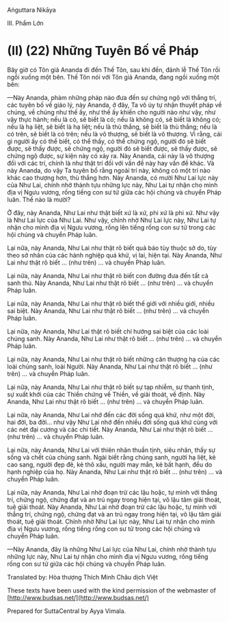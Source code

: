  

Aṅguttara Nikāya

III. Phẩm Lớn

# (II) (22) Những Tuyên Bố về Pháp

Bây giờ có Tôn giả Ananda đi đến Thế Tôn, sau khi đến, đảnh lễ Thế Tôn rồi ngồi xuống một bên. Thế Tôn nói với Tôn giả Ananda, đang ngồi xuống một bên:

—Này Ananda, phàm những pháp nào đưa đến sự chứng ngộ với thắng trí, các tuyên bố về giáo lý, này Ananda, ở đây, Ta vô úy tự nhận thuyết pháp về chúng, về chúng như thế ấy, như thế ấy khiến cho người nào như vậy, như vậy thực hành; nếu là có, sẽ biết là có; nếu là không có, sẽ biết là không có; nếu là hạ liệt, sẽ biết là hạ liệt; nếu là thù thắng, sẽ biết là thù thắng; nếu là có trên, sẽ biết là có trên; nếu là vô thượng, sẽ biết là vô thượng. Vì rằng, cái gì người ấy có thể biết, có thể thấy, có thể chứng ngộ, người đó sẽ biết được, sẽ thấy được, sẽ chứng ngộ, người đó sẽ biết được, sẽ thấy được, sẽ chứng ngộ được, sự kiện này có xảy ra. Này Ananda, cái này là vô thượng đối với các trí, chính là như thật trí đối với vấn đề này hay vấn đề khác. Và này Ananda, do vậy Ta tuyên bố rằng ngoài trí này, không có một trí nào khác cao thượng hơn, thù thắng hơn. Này Ananda, có mười Như Lai lực này của Như Lai, chính nhờ thành tựu những lực này, Như Lai tự nhận cho mình địa vị Ngưu vương, rống tiếng con sư tử giữa các hội chúng và chuyển Pháp luân. Thế nào là mười?

Ở đây, này Ananda, Như Lai như thật biết xứ là xứ, phi xứ là phi xứ. Như vậy là Như Lai lực của Như Lai. Như vậy, chính nhờ Như Lai lực này, Như Lai tự nhận cho mình địa vị Ngưu vương, rống lên tiếng rống con sư tử trong các hội chúng và chuyển Pháp luân.

Lại nữa, này Ananda, Như Lai như thật rõ biết quả báo tùy thuộc sở do, tùy theo sở nhân của các hành nghiệp quá khứ, vị lai, hiện tại. Này Ananda, Như Lai như thật rõ biết … (như trên) … và chuyển Pháp luân.

Lại nữa, này Ananda, Như Lai như thật rõ biết con đường đưa đến tất cả sanh thú. Này Ananda, Như Lai như thật rõ biết … (như trên) … và chuyển Pháp luân.

Lại nữa, này Ananda, Như Lai như thật rõ biết thế giới với nhiều giới, nhiều sai biệt. Này Ananda, Như Lai như thật rõ biết … (như trên) … và chuyển Pháp luân.

Lại nữa, này Ananda, Như Lai thật rõ biết chí hướng sai biệt của các loài chúng sanh. Này Ananda, Như Lai như thật rõ biết … (như trên) … và chuyển Pháp luân.

Lại nữa, này Ananda, Như Lai như thật rõ biết những căn thượng hạ của các loài chúng sanh, loài Người. Này Ananda, Như Lai như thật rõ biết … (như trên) … và chuyển Pháp luân.

Lại nữa, này Ananda, Như Lai như thật rõ biết sự tạp nhiễm, sự thanh tịnh, sự xuất khởi của các Thiền chứng về Thiền, về giải thoát, về định. Này Ananda, Như Lai như thật rõ biết … (như trên) … và chuyển Pháp luân.

Lại nữa, này Ananda, Như Lai nhớ đến các đời sống quá khứ, như một đời, hai đời, ba đời... như vậy Như Lai nhớ đến nhiều đời sống quá khứ cùng với các nét đại cương và các chi tiết. Này Ananda, Như Lai như thật rõ biết … (như trên) … và chuyển Pháp luân.

Lại nữa, này Ananda, Như Lai với thiên nhãn thuần tịnh, siêu nhân, thấy sự sống và chết của chúng sanh. Ngài biết rằng chúng sanh, người hạ liệt, kẻ cao sang, người đẹp đẽ, kẻ thô xấu, người may mắn, kẻ bất hạnh, đều do hạnh nghiệp của họ. Này Ananda, Như Lai như thật rõ biết … (như trên) … và chuyển Pháp luân.

Lại nữa, này Ananda, Như Lai nhờ đoạn trừ các lậu hoặc, tự mình với thắng trí, chứng ngộ, chứng đạt và an trú ngay trong hiện tại, vô lậu tâm giải thoát, tuệ giải thoát. Này Ananda, Như Lai nhờ đoạn trừ các lậu hoặc, tự mình với thắng trí, chứng ngộ, chứng đạt và an trú ngay trong hiện tại, vô lậu tâm giải thoát, tuệ giải thoát. Chính nhờ Như Lai lực này, Như Lai tự nhận cho mình địa vị Ngưu vương, rống tiếng rống con sư tử trong các hội chúng và chuyển Pháp luân.

—Này Ananda, đây là những Như Lai lực của Như Lai, chính nhờ thành tựu những lực này, Như Lai tự nhận cho mình địa vị Ngưu vương, rống tiếng rống con sư tử giữa các hội chúng và chuyển Pháp luân.

Translated by: Hòa thượng Thích Minh Châu dịch Việt

These texts have been used with the kind permission of the webmaster of [http://www.budsas.net/](http://www.budsas.net/)

Prepared for SuttaCentral by Ayya Vimala.